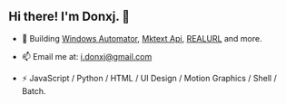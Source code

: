 ## Hi there! I'm Donxj. 👋

<!--
**sengoku-f/sengoku-f** is a ✨ _special_ ✨ repository because its `README.md` (this file) appears on your GitHub profile.
-->

<!-- - 🔭 I’m currently working on ... -->
<!-- - 🌱 I’m currently learning ... -->
- 👯 Building [Windows Automator](https://github.com/sengoku-f/Win-Automator/), [Mktext Api](https://api.donxj.com/mktext), [REALURL](https://api.donxj.com/geturl) and more.
<!-- - 🤔 I’m looking for help with ... -->
<!-- - 💬 Ask me about ... -->
- 📫 Email me at: [i.donxj@gmail.com](mailto:i.donxj@gmail.com)
<!-- - 😄 Pronouns: ... -->
<!-- - ⚡ Fun fact: ... -->
- ⚡ JavaScript / Python / HTML / UI Design / Motion Graphics / Shell / Batch.

